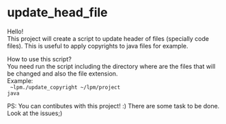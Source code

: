 # update_head_file
Hello!<br>
This project will create a script to update header of files (specially code files). This is useful to apply copyrights to java files for example. 


How to use this script?<br>
You need run the script including the directory where are the files that will be changed and also the file extension. 
<br>
Example:<br>
<code>
\~lpm./update_copyright ~/lpm/project java
</code>

PS: You can contibutes with this project! :)
There are some task to be done. Look at the issues;)
